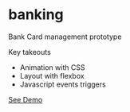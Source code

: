 # banking
Bank Card management prototype

Key takeouts
- Animation with CSS
- Layout with flexbox
- Javascript events triggers

<a href="https://kasidyray.github.io/bank-card-management/"> See Demo </a>
